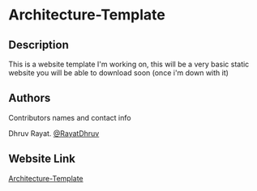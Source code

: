 # Architecture-Template

## Description

This is a website template I'm working on, this will be a very basic static website you will be able to download soon (once i'm down with it)

## Authors

Contributors names and contact info

Dhruv Rayat. [@RayatDhruv](https://twitter.com/rayatdhruv)

## Website Link

[Architecture-Template](https://dhruv-rayat1.github.io/Architecture-Template/)

